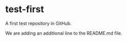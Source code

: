 # test-first
A first test repository in GitHub.

We are adding an additional line to the README.md file.
